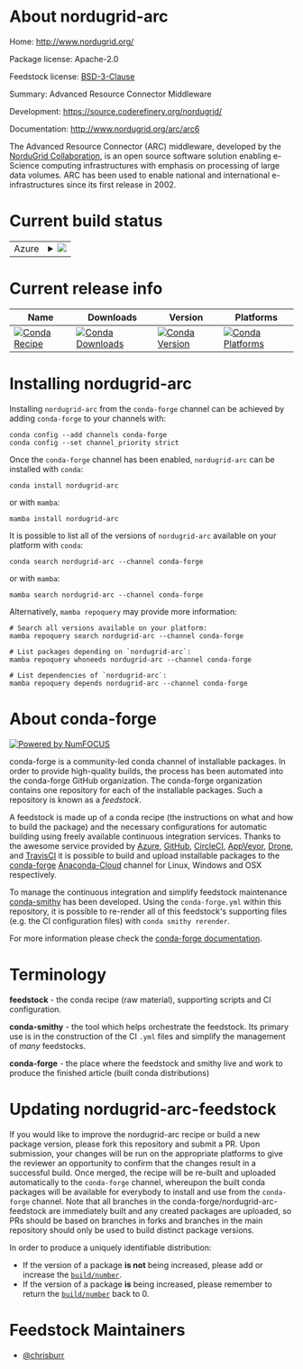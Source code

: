 About nordugrid-arc
===================

Home: http://www.nordugrid.org/

Package license: Apache-2.0

Feedstock license: [BSD-3-Clause](https://github.com/conda-forge/nordugrid-arc-feedstock/blob/main/LICENSE.txt)

Summary: Advanced Resource Connector Middleware

Development: https://source.coderefinery.org/nordugrid/

Documentation: http://www.nordugrid.org/arc/arc6

The Advanced Resource Connector (ARC) middleware, developed by the
[NorduGrid Collaboration](http://www.nordugrid.org>), is an open source software
solution enabling e-Science computing infrastructures with emphasis on
processing of large data volumes.
ARC has been used to enable national and international e-infrastructures
since its first release in 2002.


Current build status
====================


<table>
    
  <tr>
    <td>Azure</td>
    <td>
      <details>
        <summary>
          <a href="https://dev.azure.com/conda-forge/feedstock-builds/_build/latest?definitionId=10152&branchName=main">
            <img src="https://dev.azure.com/conda-forge/feedstock-builds/_apis/build/status/nordugrid-arc-feedstock?branchName=main">
          </a>
        </summary>
        <table>
          <thead><tr><th>Variant</th><th>Status</th></tr></thead>
          <tbody><tr>
              <td>linux_64_python3.10.____cpythonpython_implcpython</td>
              <td>
                <a href="https://dev.azure.com/conda-forge/feedstock-builds/_build/latest?definitionId=10152&branchName=main">
                  <img src="https://dev.azure.com/conda-forge/feedstock-builds/_apis/build/status/nordugrid-arc-feedstock?branchName=main&jobName=linux&configuration=linux_64_python3.10.____cpythonpython_implcpython" alt="variant">
                </a>
              </td>
            </tr><tr>
              <td>linux_64_python3.7.____cpythonpython_implcpython</td>
              <td>
                <a href="https://dev.azure.com/conda-forge/feedstock-builds/_build/latest?definitionId=10152&branchName=main">
                  <img src="https://dev.azure.com/conda-forge/feedstock-builds/_apis/build/status/nordugrid-arc-feedstock?branchName=main&jobName=linux&configuration=linux_64_python3.7.____cpythonpython_implcpython" alt="variant">
                </a>
              </td>
            </tr><tr>
              <td>linux_64_python3.8.____73_pypypython_implpypy</td>
              <td>
                <a href="https://dev.azure.com/conda-forge/feedstock-builds/_build/latest?definitionId=10152&branchName=main">
                  <img src="https://dev.azure.com/conda-forge/feedstock-builds/_apis/build/status/nordugrid-arc-feedstock?branchName=main&jobName=linux&configuration=linux_64_python3.8.____73_pypypython_implpypy" alt="variant">
                </a>
              </td>
            </tr><tr>
              <td>linux_64_python3.8.____cpythonpython_implcpython</td>
              <td>
                <a href="https://dev.azure.com/conda-forge/feedstock-builds/_build/latest?definitionId=10152&branchName=main">
                  <img src="https://dev.azure.com/conda-forge/feedstock-builds/_apis/build/status/nordugrid-arc-feedstock?branchName=main&jobName=linux&configuration=linux_64_python3.8.____cpythonpython_implcpython" alt="variant">
                </a>
              </td>
            </tr><tr>
              <td>linux_64_python3.9.____73_pypypython_implpypy</td>
              <td>
                <a href="https://dev.azure.com/conda-forge/feedstock-builds/_build/latest?definitionId=10152&branchName=main">
                  <img src="https://dev.azure.com/conda-forge/feedstock-builds/_apis/build/status/nordugrid-arc-feedstock?branchName=main&jobName=linux&configuration=linux_64_python3.9.____73_pypypython_implpypy" alt="variant">
                </a>
              </td>
            </tr><tr>
              <td>linux_64_python3.9.____cpythonpython_implcpython</td>
              <td>
                <a href="https://dev.azure.com/conda-forge/feedstock-builds/_build/latest?definitionId=10152&branchName=main">
                  <img src="https://dev.azure.com/conda-forge/feedstock-builds/_apis/build/status/nordugrid-arc-feedstock?branchName=main&jobName=linux&configuration=linux_64_python3.9.____cpythonpython_implcpython" alt="variant">
                </a>
              </td>
            </tr><tr>
              <td>linux_aarch64_python3.10.____cpythonpython_implcpython</td>
              <td>
                <a href="https://dev.azure.com/conda-forge/feedstock-builds/_build/latest?definitionId=10152&branchName=main">
                  <img src="https://dev.azure.com/conda-forge/feedstock-builds/_apis/build/status/nordugrid-arc-feedstock?branchName=main&jobName=linux&configuration=linux_aarch64_python3.10.____cpythonpython_implcpython" alt="variant">
                </a>
              </td>
            </tr><tr>
              <td>linux_aarch64_python3.7.____cpythonpython_implcpython</td>
              <td>
                <a href="https://dev.azure.com/conda-forge/feedstock-builds/_build/latest?definitionId=10152&branchName=main">
                  <img src="https://dev.azure.com/conda-forge/feedstock-builds/_apis/build/status/nordugrid-arc-feedstock?branchName=main&jobName=linux&configuration=linux_aarch64_python3.7.____cpythonpython_implcpython" alt="variant">
                </a>
              </td>
            </tr><tr>
              <td>linux_aarch64_python3.8.____73_pypypython_implpypy</td>
              <td>
                <a href="https://dev.azure.com/conda-forge/feedstock-builds/_build/latest?definitionId=10152&branchName=main">
                  <img src="https://dev.azure.com/conda-forge/feedstock-builds/_apis/build/status/nordugrid-arc-feedstock?branchName=main&jobName=linux&configuration=linux_aarch64_python3.8.____73_pypypython_implpypy" alt="variant">
                </a>
              </td>
            </tr><tr>
              <td>linux_aarch64_python3.8.____cpythonpython_implcpython</td>
              <td>
                <a href="https://dev.azure.com/conda-forge/feedstock-builds/_build/latest?definitionId=10152&branchName=main">
                  <img src="https://dev.azure.com/conda-forge/feedstock-builds/_apis/build/status/nordugrid-arc-feedstock?branchName=main&jobName=linux&configuration=linux_aarch64_python3.8.____cpythonpython_implcpython" alt="variant">
                </a>
              </td>
            </tr><tr>
              <td>linux_aarch64_python3.9.____73_pypypython_implpypy</td>
              <td>
                <a href="https://dev.azure.com/conda-forge/feedstock-builds/_build/latest?definitionId=10152&branchName=main">
                  <img src="https://dev.azure.com/conda-forge/feedstock-builds/_apis/build/status/nordugrid-arc-feedstock?branchName=main&jobName=linux&configuration=linux_aarch64_python3.9.____73_pypypython_implpypy" alt="variant">
                </a>
              </td>
            </tr><tr>
              <td>linux_aarch64_python3.9.____cpythonpython_implcpython</td>
              <td>
                <a href="https://dev.azure.com/conda-forge/feedstock-builds/_build/latest?definitionId=10152&branchName=main">
                  <img src="https://dev.azure.com/conda-forge/feedstock-builds/_apis/build/status/nordugrid-arc-feedstock?branchName=main&jobName=linux&configuration=linux_aarch64_python3.9.____cpythonpython_implcpython" alt="variant">
                </a>
              </td>
            </tr><tr>
              <td>linux_ppc64le_python3.10.____cpythonpython_implcpython</td>
              <td>
                <a href="https://dev.azure.com/conda-forge/feedstock-builds/_build/latest?definitionId=10152&branchName=main">
                  <img src="https://dev.azure.com/conda-forge/feedstock-builds/_apis/build/status/nordugrid-arc-feedstock?branchName=main&jobName=linux&configuration=linux_ppc64le_python3.10.____cpythonpython_implcpython" alt="variant">
                </a>
              </td>
            </tr><tr>
              <td>linux_ppc64le_python3.7.____cpythonpython_implcpython</td>
              <td>
                <a href="https://dev.azure.com/conda-forge/feedstock-builds/_build/latest?definitionId=10152&branchName=main">
                  <img src="https://dev.azure.com/conda-forge/feedstock-builds/_apis/build/status/nordugrid-arc-feedstock?branchName=main&jobName=linux&configuration=linux_ppc64le_python3.7.____cpythonpython_implcpython" alt="variant">
                </a>
              </td>
            </tr><tr>
              <td>linux_ppc64le_python3.8.____73_pypypython_implpypy</td>
              <td>
                <a href="https://dev.azure.com/conda-forge/feedstock-builds/_build/latest?definitionId=10152&branchName=main">
                  <img src="https://dev.azure.com/conda-forge/feedstock-builds/_apis/build/status/nordugrid-arc-feedstock?branchName=main&jobName=linux&configuration=linux_ppc64le_python3.8.____73_pypypython_implpypy" alt="variant">
                </a>
              </td>
            </tr><tr>
              <td>linux_ppc64le_python3.8.____cpythonpython_implcpython</td>
              <td>
                <a href="https://dev.azure.com/conda-forge/feedstock-builds/_build/latest?definitionId=10152&branchName=main">
                  <img src="https://dev.azure.com/conda-forge/feedstock-builds/_apis/build/status/nordugrid-arc-feedstock?branchName=main&jobName=linux&configuration=linux_ppc64le_python3.8.____cpythonpython_implcpython" alt="variant">
                </a>
              </td>
            </tr><tr>
              <td>linux_ppc64le_python3.9.____73_pypypython_implpypy</td>
              <td>
                <a href="https://dev.azure.com/conda-forge/feedstock-builds/_build/latest?definitionId=10152&branchName=main">
                  <img src="https://dev.azure.com/conda-forge/feedstock-builds/_apis/build/status/nordugrid-arc-feedstock?branchName=main&jobName=linux&configuration=linux_ppc64le_python3.9.____73_pypypython_implpypy" alt="variant">
                </a>
              </td>
            </tr><tr>
              <td>linux_ppc64le_python3.9.____cpythonpython_implcpython</td>
              <td>
                <a href="https://dev.azure.com/conda-forge/feedstock-builds/_build/latest?definitionId=10152&branchName=main">
                  <img src="https://dev.azure.com/conda-forge/feedstock-builds/_apis/build/status/nordugrid-arc-feedstock?branchName=main&jobName=linux&configuration=linux_ppc64le_python3.9.____cpythonpython_implcpython" alt="variant">
                </a>
              </td>
            </tr>
          </tbody>
        </table>
      </details>
    </td>
  </tr>
</table>

Current release info
====================

| Name | Downloads | Version | Platforms |
| --- | --- | --- | --- |
| [![Conda Recipe](https://img.shields.io/badge/recipe-nordugrid--arc-green.svg)](https://anaconda.org/conda-forge/nordugrid-arc) | [![Conda Downloads](https://img.shields.io/conda/dn/conda-forge/nordugrid-arc.svg)](https://anaconda.org/conda-forge/nordugrid-arc) | [![Conda Version](https://img.shields.io/conda/vn/conda-forge/nordugrid-arc.svg)](https://anaconda.org/conda-forge/nordugrid-arc) | [![Conda Platforms](https://img.shields.io/conda/pn/conda-forge/nordugrid-arc.svg)](https://anaconda.org/conda-forge/nordugrid-arc) |

Installing nordugrid-arc
========================

Installing `nordugrid-arc` from the `conda-forge` channel can be achieved by adding `conda-forge` to your channels with:

```
conda config --add channels conda-forge
conda config --set channel_priority strict
```

Once the `conda-forge` channel has been enabled, `nordugrid-arc` can be installed with `conda`:

```
conda install nordugrid-arc
```

or with `mamba`:

```
mamba install nordugrid-arc
```

It is possible to list all of the versions of `nordugrid-arc` available on your platform with `conda`:

```
conda search nordugrid-arc --channel conda-forge
```

or with `mamba`:

```
mamba search nordugrid-arc --channel conda-forge
```

Alternatively, `mamba repoquery` may provide more information:

```
# Search all versions available on your platform:
mamba repoquery search nordugrid-arc --channel conda-forge

# List packages depending on `nordugrid-arc`:
mamba repoquery whoneeds nordugrid-arc --channel conda-forge

# List dependencies of `nordugrid-arc`:
mamba repoquery depends nordugrid-arc --channel conda-forge
```


About conda-forge
=================

[![Powered by
NumFOCUS](https://img.shields.io/badge/powered%20by-NumFOCUS-orange.svg?style=flat&colorA=E1523D&colorB=007D8A)](https://numfocus.org)

conda-forge is a community-led conda channel of installable packages.
In order to provide high-quality builds, the process has been automated into the
conda-forge GitHub organization. The conda-forge organization contains one repository
for each of the installable packages. Such a repository is known as a *feedstock*.

A feedstock is made up of a conda recipe (the instructions on what and how to build
the package) and the necessary configurations for automatic building using freely
available continuous integration services. Thanks to the awesome service provided by
[Azure](https://azure.microsoft.com/en-us/services/devops/), [GitHub](https://github.com/),
[CircleCI](https://circleci.com/), [AppVeyor](https://www.appveyor.com/),
[Drone](https://cloud.drone.io/welcome), and [TravisCI](https://travis-ci.com/)
it is possible to build and upload installable packages to the
[conda-forge](https://anaconda.org/conda-forge) [Anaconda-Cloud](https://anaconda.org/)
channel for Linux, Windows and OSX respectively.

To manage the continuous integration and simplify feedstock maintenance
[conda-smithy](https://github.com/conda-forge/conda-smithy) has been developed.
Using the ``conda-forge.yml`` within this repository, it is possible to re-render all of
this feedstock's supporting files (e.g. the CI configuration files) with ``conda smithy rerender``.

For more information please check the [conda-forge documentation](https://conda-forge.org/docs/).

Terminology
===========

**feedstock** - the conda recipe (raw material), supporting scripts and CI configuration.

**conda-smithy** - the tool which helps orchestrate the feedstock.
                   Its primary use is in the construction of the CI ``.yml`` files
                   and simplify the management of *many* feedstocks.

**conda-forge** - the place where the feedstock and smithy live and work to
                  produce the finished article (built conda distributions)


Updating nordugrid-arc-feedstock
================================

If you would like to improve the nordugrid-arc recipe or build a new
package version, please fork this repository and submit a PR. Upon submission,
your changes will be run on the appropriate platforms to give the reviewer an
opportunity to confirm that the changes result in a successful build. Once
merged, the recipe will be re-built and uploaded automatically to the
`conda-forge` channel, whereupon the built conda packages will be available for
everybody to install and use from the `conda-forge` channel.
Note that all branches in the conda-forge/nordugrid-arc-feedstock are
immediately built and any created packages are uploaded, so PRs should be based
on branches in forks and branches in the main repository should only be used to
build distinct package versions.

In order to produce a uniquely identifiable distribution:
 * If the version of a package **is not** being increased, please add or increase
   the [``build/number``](https://docs.conda.io/projects/conda-build/en/latest/resources/define-metadata.html#build-number-and-string).
 * If the version of a package **is** being increased, please remember to return
   the [``build/number``](https://docs.conda.io/projects/conda-build/en/latest/resources/define-metadata.html#build-number-and-string)
   back to 0.

Feedstock Maintainers
=====================

* [@chrisburr](https://github.com/chrisburr/)

